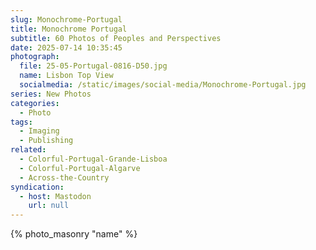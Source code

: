 ```yaml
---
slug: Monochrome-Portugal
title: Monochrome Portugal
subtitle: 60 Photos of Peoples and Perspectives
date: 2025-07-14 10:35:45
photograph:
  file: 25-05-Portugal-0816-D50.jpg
  name: Lisbon Top View
  socialmedia: /static/images/social-media/Monochrome-Portugal.jpg
series: New Photos
categories:
  - Photo
tags:
  - Imaging
  - Publishing
related:
  - Colorful-Portugal-Grande-Lisboa
  - Colorful-Portugal-Algarve
  - Across-the-Country
syndication:
  - host: Mastodon
    url: null
---
```



<!-- more -->

{% photo_masonry
  "name"
%}
